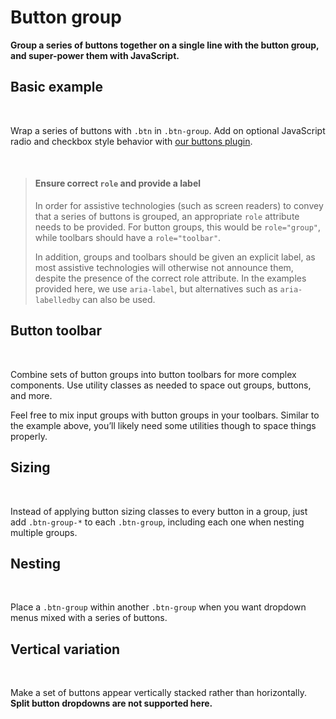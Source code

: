 <ClientOnly>

# Button group

**Group a series of buttons together on a single line with the button group, and super-power them with JavaScript.**

## Basic example

<br />

Wrap a series of buttons with `.btn` in `.btn-group`. Add on optional JavaScript radio and checkbox style behavior with [our buttons plugin](/components/buttons/#button-plugin).

<element-slot :elementCode="content.data_1" />

<source-code :codeType="codeTypes.HTML" :content="content.data_1" />

<br />

> #### Ensure correct `role` and provide a label
>
> In order for assistive technologies (such as screen readers) to convey that a series of buttons is grouped, an appropriate `role` attribute needs to be provided. For button groups, this would be `role="group"`, while toolbars should have a `role="toolbar"`.
>
>In addition, groups and toolbars should be given an explicit label, as most assistive technologies will otherwise not announce them, despite the presence of the correct role attribute. In the examples provided here, we use `aria-label`, but alternatives such as `aria-labelledby` can also be used.

## Button toolbar
<br />

Combine sets of button groups into button toolbars for more complex components. Use utility classes as needed to space out groups, buttons, and more.

<element-slot :elementCode="content.data_2" />

<source-code :codeType="codeTypes.HTML" :content="content.data_2" />

Feel free to mix input groups with button groups in your toolbars. Similar to the example above, you’ll likely need some utilities though to space things properly.

<element-slot :elementCode="content.data_3" />

<source-code :codeType="codeTypes.HTML" :content="content.data_3" />

## Sizing
<br />

Instead of applying button sizing classes to every button in a group, just add `.btn-group-*` to each `.btn-group`, including each one when nesting multiple groups.

<element-slot :elementCode="content.data_4" />

<source-code :codeType="codeTypes.HTML" :content="content.data_4" />

## Nesting
<br />

Place a `.btn-group` within another `.btn-group` when you want dropdown menus mixed with a series of buttons.

<element-slot :elementCode="content.data_5" />

<source-code :codeType="codeTypes.HTML" :content="content.data_5" />

## Vertical variation
<br />

Make a set of buttons appear vertically stacked rather than horizontally. **Split button dropdowns are not supported here.**

<element-slot :elementCode="content.data_6" />

<br />

<element-slot :elementCode="content.data_7" />

<source-code :codeType="codeTypes.HTML" :content="content.data_6" />

</ClientOnly>

<script>
  import * as codeTypes from '@/utils/codeTypes'
  import ButtonGroupContent from '@/content/components/buttonGroup'

  export default {
    data() {
      return {
        codeTypes: codeTypes,
        content: ButtonGroupContent
      }
    }
  }
</script>